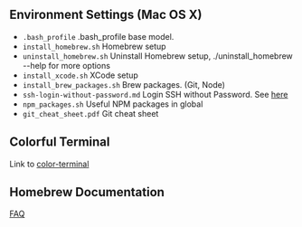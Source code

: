 Environment Settings (Mac OS X)
---------
* `.bash_profile`                  .bash_profile base model.
* `install_homebrew.sh`            Homebrew setup
* `uninstall_homebrew.sh`          Uninstall Homebrew setup, ./uninstall_homebrew --help for more options
* `install_xcode.sh`               XCode setup
* `install_brew_packages.sh`       Brew packages. (Git, Node)
* `ssh-login-without-password.md`  Login SSH without Password. See [here](ssh-login-without-password.md)
* `npm_packages.sh`                Useful NPM packages in global
* `git_cheat_sheet.pdf`             Git cheat sheet



Colorful Terminal
--------
Link to [color-terminal](https://github.com/awsp/colorful-terminal)


Homebrew Documentation
--------
[FAQ](https://github.com/Homebrew/homebrew/blob/master/share/doc/homebrew/FAQ.md)